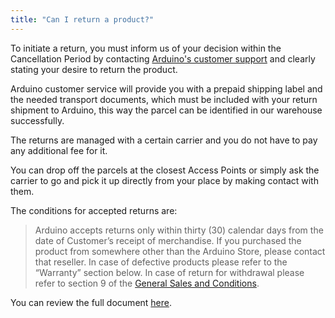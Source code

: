 ```yaml
---
title: "Can I return a product?"
---
```


To initiate a return, you must inform us of your decision within the Cancellation Period by contacting [Arduino's customer support](https://store.arduino.cc/store-support) and clearly stating your desire to return the product.

Arduino customer service will provide you with a prepaid shipping label and the needed transport documents, which must be included with your return shipment to Arduino, this way the parcel can be identified in our warehouse successfully.

The returns are managed with a certain carrier and you do not have to pay any additional fee for it.

You can drop off the parcels at the closest Access Points or simply ask the carrier to go and pick it up directly from your place by making contact with them. 

The conditions for accepted returns are:

>Arduino accepts returns only within thirty (30) calendar days from the date of Customer’s receipt of merchandise. If you purchased the product from somewhere other than the Arduino Store, please contact that reseller.
In case of defective products please refer to the “Warranty” section below.
In case of return for withdrawal please refer to section 9 of the [General Sales and Conditions](https://store.arduino.cc/general-sales-conditions).

You can review the full document [here](https://store.arduino.cc/pages/transparency?selectedStore=eu).
